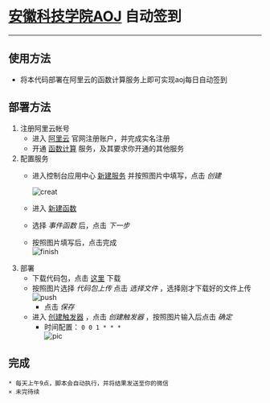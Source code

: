 # [安徽科技学院AOJ](https://acm.webturing.com/) 自动签到  

-------------------------------------------------------  
## 使用方法  
* 将本代码部署在阿里云的函数计算服务上即可实现aoj每日自动签到  
## 部署方法  
1. 注册阿里云帐号  
    * 进入 [阿里云](https://promotion.aliyun.com/ntms/yunparter/invite.html?userCode=vd8zzwy8) 官网注册账户，并完成实名注册
    * 开通 [函数计算](https://www.aliyun.com/product/fc) 服务，及其要求你开通的其他服务  
2. 配置服务  
    * 进入控制台应用中心 [新建服务](https://fc.console.aliyun.com/fc/service/cn-shanghai/create) 并按照图片中填写，点击 _创建_  
    
        ![creat](https://s3.ax1x.com/2020/12/03/DoDhDA.png)
      
    * 进入 [新建函数](https://fc.console.aliyun.com/fc/service/cn-shanghai/aoj_sign/function/create)  
    * 选择 _事件函数_ 后，点击 _下一步_  
    * 按照图片填写后，点击完成  
        ![finish](https://s3.ax1x.com/2020/12/03/DorYVI.png)  
3. 部署
    * 下载代码包，点击 [这里](https://github.com/Winter-is-comming/python-learning-record/releases/download/v1.0/aoj_sign.zip) 下载  
    * 按照图片选择 _代码包上传_ 点击 _选择文件_ ，选择刚才下载好的文件上传  
        ![push](https://s3.ax1x.com/2020/12/03/DorXRO.png)
        * 点击 _保存_  
    * 进入 [创建触发器](https://fc.console.aliyun.com/fc/service/cn-shanghai/aoj_sign/function/aoj_sign/trigger)  ，点击 _创建触发器_ ，按照图片输入后点击 _确定_  
        * 时间配置： ```0 0 1 * * *```  
        ![pic](https://s3.ax1x.com/2020/12/03/Dos9eA.png)  

## 完成
    * 每天上午9点，脚本会自动执行，并将结果发送至你的微信
    × 未完待续    
